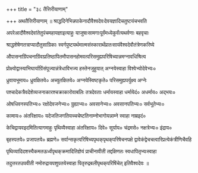 +++
title = "३८ तैत्तिरीयाणाम्‌"

+++
अथतैत्तिरीयाणाम्‌ ॥ श्राद्धदिनेभिन्नपाकेनादौवैश्वदेवःदेवयज्ञादिचतुष्टयंचभवति

अपरेआदौवैश्वदेवांतेतुपंचमहायज्ञाइत्याहुः याजुषाःसामगाःपूर्वंमध्येकुर्वंत्यथर्वणाः बहवृचाः

श्राद्धशेषेणतत्राप्यादौतुसाग्रिकाः स्वर्गपुष्टयर्थमात्मसंस्कारार्थंप्रातःसायंवैश्वदेवौतंत्रेणकरिष्ये

औपासनाग्रिंपचनाग्रिंवाप्रतिष्ठापितमौपासनहोमवत्परिसमुह्यपरिषिच्यान्नमग्नावधिश्रित्य

प्रोक्ष्योद्वास्याभिघार्याग्रिंसंपूज्यान्नंत्रेधाविभज्य हस्तेनजुहुयात्‌ अग्नयेस्वाहा विश्वेभ्योदेवेभ्यः०

ध्रुवायभूमाय० ध्रुवक्षितये० अच्युतक्षितये० अग्नयेस्विष्टकृते० परिसमुह्यपर्युक्ष्य अग्नेः

पश्चादेकत्रैवदेशेव्यजनाकारश्चक्राकारोवाबलिः तत्रदेवताः धर्मायस्वाहा धर्मायेदं० अधर्माय० अद्भयः०

ओषधिवनस्पतिभ्यः० रक्षोदेवजनेभ्यः० ग्रुह्याभ्यः० अवसानेभ्यः० अवसानपतिभ्यः० सर्वभूतेभ्यः०

कामायः० अंतरिक्षाय० यदेजतिजगतियच्चचेष्टतिनाम्नोभागोयन्नाम्ने स्वाहा नाम्रइदं०

केचिद्वायवइदमितित्यागमाहुः पृथिव्यैस्वाहा अंतरिक्षाय० दिवे० सूर्याय० चंद्रमसे० नक्षत्रेभ्यः० इंद्राय०

बृहस्पतये० प्रजापतये० ब्रह्मणे० सर्वान्सकृत्परिषिच्यपृथक्‌पृथक्‌परिषेचनपक्षे द्वावेकंद्वेचचत्वारिप्रत्येकंत्रीणिचैवहि

पृथिव्यादिदशस्यैकमतऊर्ध्वंपृथक्‌क्रमादितिज्ञेयं प्राचीनावीती तद्दक्षिणतः स्वधापितृभ्यःस्वाहा

तदुत्तरतउपवीती नमोरुद्रायपशुपतयेस्वाहा पितृरुद्रबलीपृथक्‌परिषिंचेत्‌ इतिवैश्वदेवः ॥
